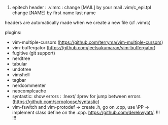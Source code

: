 1. epitech header :
.vimrc : change [MAIL] by your mail
.vim/c_epi.tpl change [NAME] by first name last name

headers are automatically made when we create a new file (cf .vimrc)

plugins:
  - vim-multiple-cursors (https://github.com/terryma/vim-multiple-cursors)
  - vim-buffergator (https://github.com/jeetsukumaran/vim-buffergator)
  - fugitive (git support)
  - nerdtree
  - tabular
  - undotree
  - vimshell
  - tagbar
  - nerdcommenter
  - neocomplcache
  - syntastic: show errors : :lnext/ :lprev for jump between errors (https://github.com/scrooloose/syntastic)
  - vim-fswitch and vim-protodef -> create .h, go on .cpp, use \PP -> implement class define on the .cpp.   https://github.com/derekwyatt/. !!!  !!!
